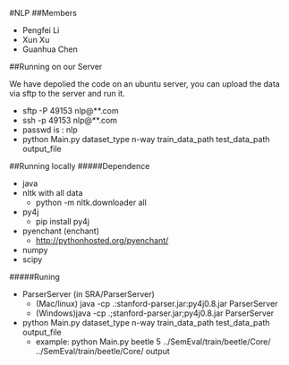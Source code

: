 #NLP
##Members
* Pengfei Li
* Xun Xu
* Guanhua Chen

##Running on our Server

We have depolied the code on an ubuntu server, you can upload the data via sftp to the server and run it.

  * sftp -P 49153 nlp@**.com 
  * ssh -p 49153 nlp@**.com
  * passwd is : nlp
  * python Main.py dataset_type n-way train_data_path test_data_path output_file


##Running locally
#####Dependence
* java
* nltk with all data
  * python -m nltk.downloader all 
* py4j
  * pip install py4j
* pyenchant (enchant)
  * http://pythonhosted.org/pyenchant/
* numpy
* scipy

#####Runing


* ParserServer (in SRA/ParserServer)
  * (Mac/linux)  java -cp .:stanford-parser.jar:py4j0.8.jar ParserServer
  * (Windows)java -cp .;stanford-parser.jar;py4j0.8.jar ParserServer
* python Main.py dataset_type n-way train_data_path test_data_path output_file
  * example: python Main.py beetle 5 ../SemEval/train/beetle/Core/ ../SemEval/train/beetle/Core/ output
